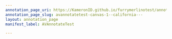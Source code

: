 ```yaml
---
annotation_page_uri: https://KameronID.github.io/furrymerlinotest/annotations/avannotatetest-canvas-1--california---.json
annotation_page_slug: avannotatetest-canvas-1--california---
layout: annotation_page
manifest_label: AVAnnotateTest

---
```

